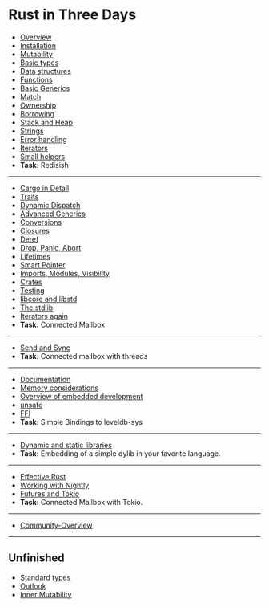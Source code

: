 # Rust in Three Days

* [Overview](../index.html?chapter=overview&locale=en-US)
* [Installation](../index.html?chapter=installation&locale=en-US)
* [Mutability](../index.html?chapter=mutability&locale=en-US)
* [Basic types](../index.html?chapter=basic-types&locale=en-US)
* [Data structures](../index.html?chapter=data-structures&locale=en-US)
* [Functions](../index.html?chapter=functions&locale=en-US)
* [Basic Generics](../index.html?chapter=generics-basics&locale=en-US)
* [Match](../index.html?chapter=match&locale=en-US)
* [Ownership](../index.html?chapter=ownership&locale=en-US)
* [Borrowing](../index.html?chapter=borrowing&locale=en-US)
* [Stack and Heap](../index.html?chapter=stack-and-heap&locale=en-US)
* [Strings](../index.html?chapter=strings&locale=en-US)
* [Error handling](../index.html?chapter=error-handling&locale=en-US)
* [Iterators](../index.html?chapter=iterators&locale=en-US)
* [Small helpers](../index.html?chapter=little-helpers&locale=en-US)
* **Task:** Redisish

---

* [Cargo in Detail](../index.html?chapter=cargo&locale=en-US)
* [Traits](../index.html?chapter=traits&locale=en-US)
* [Dynamic Dispatch](../index.html?chapter=dynamic-dispatch&locale=en-US)
* [Advanced Generics](../index.html?chapter=advanced-generics-bounds&locale=en-US)
* [Conversions](../index.html?chapter=conversion-patterns&locale=en-US)
* [Closures](../index.html?chapter=closures&locale=en-US)
* [Deref](../index.html?chapter=deref-coersions&locale=en-US)
* [Drop, Panic, Abort](../index.html?chapter=drop-panic-abort&locale=en-US)
* [Lifetimes](../index.html?chapter=lifetimes&locale=en-US)
* [Smart Pointer](../index.html?chapter=smart-pointers&locale=en-US)
* [Imports, Modules, Visibility](../index.html?chapter=imports-modules-and-visibility&locale=en-US)
* [Crates](../index.html?chapter=crates&locale=en-US)
* [Testing](../index.html?chapter=testing&locale=en-US)
* [libcore and libstd](../index.html?chapter=libcore-and-libstd&locale=en-US)
* [The stdlib](../index.html?chapter=std-lib-tour&locale=en-US)
* [Iterators again](../index.html?chapter=iterators-again&locale=en-US)
* **Task:** Connected Mailbox

---

* [Send and Sync](../index.html?chapter=send-and-sync&locale=en-US)
* **Task:** Connected mailbox with threads

---

* [Documentation](../index.html?chapter=documentation&locale=en-US)
* [Memory considerations](../index.html?chapter=memory-considerations&locale=en-US)
* [Overview of embedded development](../index.html?chapter=embedded&locale=en-US)
* [unsafe](../index.html?chapter=unsafe&locale=en-US)
* [FFI](../index.html?chapter=ffi&locale=en-US)
* **Task:** Simple Bindings to leveldb-sys

---

* [Dynamic and static libraries](../index.html?chapter=dynamic-and-static-libs&locale=en-US)
* **Task:** Embedding of a simple dylib in your favorite language.

---

* [Effective Rust](../index.html?chapter=effective-rust&locale=en-US)
* [Working with Nightly](../index.html?chapter=working-with-nightly&locale=en-US)
* [Futures and Tokio](../index.html?chapter=futures-and-tokio&locale=en-US)
* **Task:** Connected Mailbox with Tokio.

---

* [Community-Overview](../index.html?chapter=community-map&locale=en-US)

---

## Unfinished

* [Standard types](../index.html?chapter=standard-types&locale=en-US)
* [Outlook](../index.html?chapter=outlook&locale=en-US)
* [Inner Mutability](../index.html?chapter=inner-mutability&locale=en-US)
